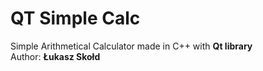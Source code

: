 # QT Simple Calc

<p> Simple Arithmetical Calculator made in C++ with <strong>Qt library</strong> 
<br> Author: <strong>Łukasz Skołd</strong></p>
